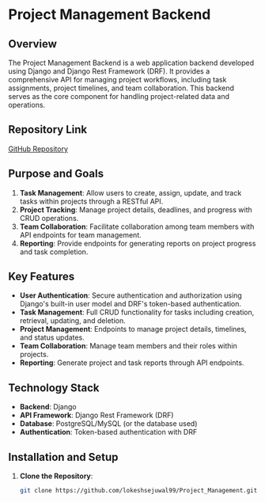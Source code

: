 # Project Management Backend

## Overview

The Project Management Backend is a web application backend developed using Django and Django Rest Framework (DRF). It provides a comprehensive API for managing project workflows, including task assignments, project timelines, and team collaboration. This backend serves as the core component for handling project-related data and operations.

## Repository Link

[GitHub Repository](https://github.com/yourusername/project-management-backend)

## Purpose and Goals

1. **Task Management**: Allow users to create, assign, update, and track tasks within projects through a RESTful API.
2. **Project Tracking**: Manage project details, deadlines, and progress with CRUD operations.
3. **Team Collaboration**: Facilitate collaboration among team members with API endpoints for team management.
4. **Reporting**: Provide endpoints for generating reports on project progress and task completion.

## Key Features

- **User Authentication**: Secure authentication and authorization using Django's built-in user model and DRF's token-based authentication.
- **Task Management**: Full CRUD functionality for tasks including creation, retrieval, updating, and deletion.
- **Project Management**: Endpoints to manage project details, timelines, and status updates.
- **Team Collaboration**: Manage team members and their roles within projects.
- **Reporting**: Generate project and task reports through API endpoints.

## Technology Stack

- **Backend**: Django
- **API Framework**: Django Rest Framework (DRF)
- **Database**: PostgreSQL/MySQL (or the database used)
- **Authentication**: Token-based authentication with DRF

## Installation and Setup

1. **Clone the Repository**:
   ```bash
   git clone https://github.com/lokeshsejuwal99/Project_Management.git
